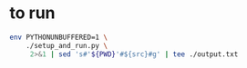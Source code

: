 # to run

```sh
env PYTHONUNBUFFERED=1 \
    ./setup_and_run.py \
     2>&1 | sed 's#'${PWD}'#${src}#g' | tee ./output.txt
```